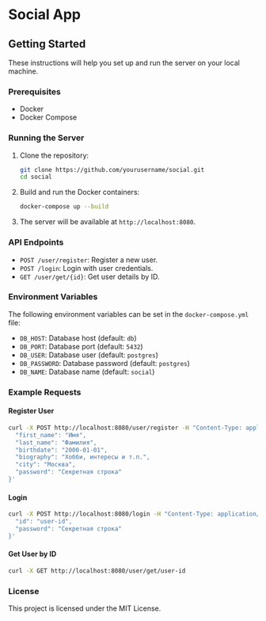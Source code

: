 # Social App

## Getting Started

These instructions will help you set up and run the server on your local machine.

### Prerequisites

- Docker
- Docker Compose

### Running the Server

1. Clone the repository:

    ```sh
    git clone https://github.com/yourusername/social.git
    cd social
    ```

2. Build and run the Docker containers:

    ```sh
    docker-compose up --build
    ```

3. The server will be available at `http://localhost:8080`.

### API Endpoints

- `POST /user/register`: Register a new user.
- `POST /login`: Login with user credentials.
- `GET /user/get/{id}`: Get user details by ID.

### Environment Variables

The following environment variables can be set in the `docker-compose.yml` file:

- `DB_HOST`: Database host (default: `db`)
- `DB_PORT`: Database port (default: `5432`)
- `DB_USER`: Database user (default: `postgres`)
- `DB_PASSWORD`: Database password (default: `postgres`)
- `DB_NAME`: Database name (default: `social`)

### Example Requests

#### Register User

```sh
curl -X POST http://localhost:8080/user/register -H "Content-Type: application/json" -d '{
  "first_name": "Имя",
  "last_name": "Фамилия",
  "birthdate": "2000-01-01",
  "biography": "Хобби, интересы и т.п.",
  "city": "Москва",
  "password": "Секретная строка"
}'
```

#### Login

```sh
curl -X POST http://localhost:8080/login -H "Content-Type: application/json" -d '{
  "id": "user-id",
  "password": "Секретная строка"
}'
```

#### Get User by ID

```sh
curl -X GET http://localhost:8080/user/get/user-id
```

### License

This project is licensed under the MIT License.